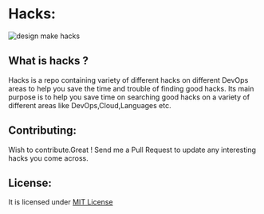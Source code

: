 # Hacks:



![design make hacks](https://cloud.githubusercontent.com/assets/8342133/12605338/1f7472d6-c4ea-11e5-9247-4e061130a177.png)




## What is hacks ?

Hacks is a repo containing variety of different hacks
on different DevOps areas to help you save the time and trouble of finding good hacks.
Its main purpose is to help you save time on searching good hacks on a 
variety of different areas like DevOps,Cloud,Languages etc.

## Contributing:

Wish to contribute.Great ! Send me a Pull Request to update
any interesting hacks you come across.

## License:

It is licensed under [MIT License](https://github.com/ramitsurana/baymax/blob/master/LICENSE)



